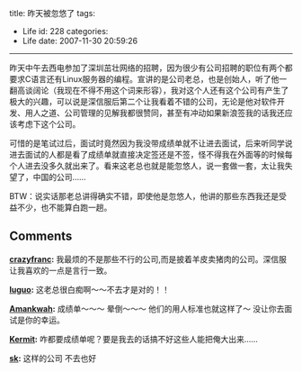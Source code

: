 title: 昨天被忽悠了
tags:
  - Life
id: 228
categories:
  - Life
date: 2007-11-30 20:59:26
---

昨天中午去西电参加了深圳茁壮网络的招聘，因为很少有公司招聘的职位有两个都要求C语言还有Linux服务器的编程。宣讲的是公司老总，也是创始人，听了他一翻高谈阔论（我现在不得不用这个词来形容），我对这个人还有这个公司有产生了极大的兴趣，可以说是深信服后第二个让我看着不错的公司，无论是他对软件开发、用人之道、公司管理的见解我都很赞同，甚至有冲动如果新浪签我的话我还应该考虑下这个公司。

可惜的是笔试过后，面试时竟然因为我没带成绩单就不让进去面试，后来听同学说进去面试的人都是看了成绩单就直接决定签还是不签，怪不得我在外面等的时候每个人进去没多久就出来了。看来这老总也就是能忽悠人，说一套做一套，太让我失望了，中国的公司……

BTW：说实话那老总讲得确实不错，即使他是忽悠人，他讲的那些东西我还是受益不少，也不能算白跑一趟。
## Comments

**[crazyfranc](#2514 "2007-11-30 21:08:25"):** 我最烦的不是那些不行的公司,而是披着羊皮卖猪肉的公司。深信服让我喜欢的一点是言行一致。

**[luguo](#2550 "2007-12-04 21:04:53"):** 这老总很白痴啊～～不去才是对的！！

**[Amankwah](#2519 "2007-11-30 21:46:55"):** 成绩单～～～ 晕倒～～～ 他们的用人标准也就这样了～ 没让你去面试是你的幸运。

**[Kermit](#2557 "2007-12-05 23:26:41"):** 咋都要成绩单呢？要是我去的话搞不好这些人能把俺大出来……

**[sk](#2529 "2007-12-02 23:17:12"):** 这样的公司 不去也好

